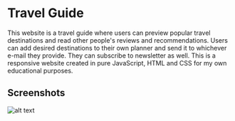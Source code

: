 # Travel Guide

This website is a travel guide where users can preview popular travel destinations and read other people's reviews and recommendations. Users can add desired destinations to their own planner and send it to whichever e-mail they provide. They can subscribe to newsletter as well.
This is a responsive website created in pure JavaScript, HTML and CSS for my own educational purposes.

## Screenshots

![alt text](https://github.com/IvanZunabovic/TravelGuide/blob/master/images/screenshot.png)
